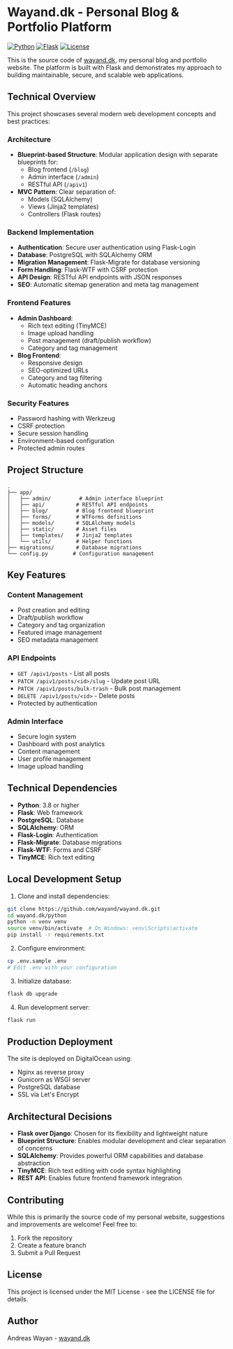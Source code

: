 # Wayand.dk - Personal Blog & Portfolio Platform

[![Python](https://img.shields.io/badge/Python-3.8+-blue.svg)](https://www.python.org/downloads/)
[![Flask](https://img.shields.io/badge/Flask-2.0+-green.svg)](https://flask.palletsprojects.com/)
[![License](https://img.shields.io/badge/License-MIT-yellow.svg)](https://opensource.org/licenses/MIT)

This is the source code of [wayand.dk](https://wayand.dk), my personal blog and portfolio website. The platform is built with Flask and demonstrates my approach to building maintainable, secure, and scalable web applications.

## Technical Overview

This project showcases several modern web development concepts and best practices:

### Architecture
- **Blueprint-based Structure**: Modular application design with separate blueprints for:
  - Blog frontend (`/blog`)
  - Admin interface (`/admin`)
  - RESTful API (`/apiv1`)
- **MVC Pattern**: Clear separation of:
  - Models (SQLAlchemy)
  - Views (Jinja2 templates)
  - Controllers (Flask routes)

### Backend Implementation
- **Authentication**: Secure user authentication using Flask-Login
- **Database**: PostgreSQL with SQLAlchemy ORM
- **Migration Management**: Flask-Migrate for database versioning
- **Form Handling**: Flask-WTF with CSRF protection
- **API Design**: RESTful API endpoints with JSON responses
- **SEO**: Automatic sitemap generation and meta tag management

### Frontend Features
- **Admin Dashboard**:
  - Rich text editing (TinyMCE)
  - Image upload handling
  - Post management (draft/publish workflow)
  - Category and tag management
- **Blog Frontend**:
  - Responsive design
  - SEO-optimized URLs
  - Category and tag filtering
  - Automatic heading anchors

### Security Features
- Password hashing with Werkzeug
- CSRF protection
- Secure session handling
- Environment-based configuration
- Protected admin routes

## Project Structure
```
.
├── app/
│   ├── admin/         # Admin interface blueprint
│   ├── api/          # RESTful API endpoints
│   ├── blog/         # Blog frontend blueprint
│   ├── forms/        # WTForms definitions
│   ├── models/       # SQLAlchemy models
│   ├── static/       # Asset files
│   ├── templates/    # Jinja2 templates
│   └── utils/        # Helper functions
├── migrations/       # Database migrations
└── config.py        # Configuration management
```

## Key Features

### Content Management
- Post creation and editing
- Draft/publish workflow
- Category and tag organization
- Featured image management
- SEO metadata management

### API Endpoints
- `GET /apiv1/posts` - List all posts
- `PATCH /apiv1/posts/<id>/slug` - Update post URL
- `PATCH /apiv1/posts/bulk-trash` - Bulk post management
- `DELETE /apiv1/posts/<id>` - Delete posts
- Protected by authentication

### Admin Interface
- Secure login system
- Dashboard with post analytics
- Content management
- User profile management
- Image upload handling

## Technical Dependencies

- **Python**: 3.8 or higher
- **Flask**: Web framework
- **PostgreSQL**: Database
- **SQLAlchemy**: ORM
- **Flask-Login**: Authentication
- **Flask-Migrate**: Database migrations
- **Flask-WTF**: Forms and CSRF
- **TinyMCE**: Rich text editing

## Local Development Setup

1. Clone and install dependencies:
```bash
git clone https://github.com/wayand/wayand.dk.git
cd wayand.dk/python
python -m venv venv
source venv/bin/activate  # On Windows: venv\Scripts\activate
pip install -r requirements.txt
```

2. Configure environment:
```bash
cp .env.sample .env
# Edit .env with your configuration
```

3. Initialize database:
```bash
flask db upgrade
```

4. Run development server:
```bash
flask run
```

## Production Deployment

The site is deployed on DigitalOcean using:
- Nginx as reverse proxy
- Gunicorn as WSGI server
- PostgreSQL database
- SSL via Let's Encrypt

## Architectural Decisions

- **Flask over Django**: Chosen for its flexibility and lightweight nature
- **Blueprint Structure**: Enables modular development and clear separation of concerns
- **SQLAlchemy**: Provides powerful ORM capabilities and database abstraction
- **TinyMCE**: Rich text editing with code syntax highlighting
- **REST API**: Enables future frontend framework integration

## Contributing

While this is primarily the source code of my personal website, suggestions and improvements are welcome! Feel free to:
1. Fork the repository
2. Create a feature branch
3. Submit a Pull Request

## License

This project is licensed under the MIT License - see the LICENSE file for details.

## Author

Andreas Wayan - [wayand.dk](https://wayand.dk)
